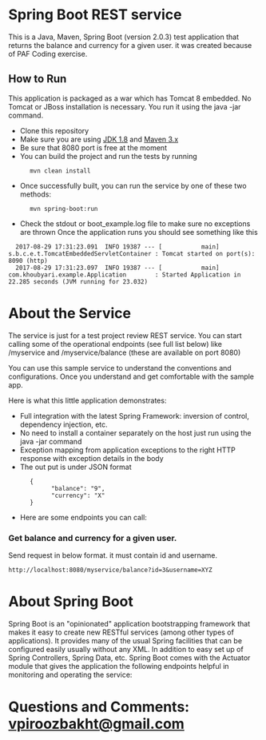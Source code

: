 # Spring Boot REST service

This is a Java, Maven, Spring Boot (version 2.0.3) test application that returns the balance and currency for a given user. it was created because of PAF Coding exercise.

## How to Run
This application is packaged as a war which has Tomcat 8 embedded. No Tomcat or JBoss installation is necessary. You run it using the java -jar command.
* Clone this repository
* Make sure you are using [JDK 1.8](https://www.java.com/en/download/) and [Maven 3.x](https://maven.apache.org/)
* Be sure that 8080 port is free at the moment
* You can build the project and run the tests by running 
```
      mvn clean install
```
* Once successfully built, you can run the service by one of these two methods:
```
      mvn spring-boot:run 
```       
* Check the stdout or boot_example.log file to make sure no exceptions are thrown 
Once the application runs you should see something like this
```
  2017-08-29 17:31:23.091  INFO 19387 --- [           main] s.b.c.e.t.TomcatEmbeddedServletContainer : Tomcat started on port(s): 8090 (http)
  2017-08-29 17:31:23.097  INFO 19387 --- [           main] com.khoubyari.example.Application        : Started Application in 22.285 seconds (JVM running for 23.032)
```
# About the Service
The service is just for a test project review REST service. 
You can start calling some of the operational endpoints (see full list below) like /myservice and /myservice/balance (these are available on port 8080)

You can use this sample service to understand the conventions and configurations. Once you understand and get comfortable with the sample app.

Here is what this little application demonstrates:

* Full integration with the latest Spring Framework: inversion of control, dependency injection, etc.
* No need to install a container separately on the host just run using the java -jar command
* Exception mapping from application exceptions to the right HTTP response with exception details in the body
* The out put is under JSON format
```
      {
            "balance": "9",
            "currency": "X"
      }
```
* Here are some endpoints you can call:
### Get balance and currency for a given user.
Send request in below format. it must contain id and username.
```
http://localhost:8080/myservice/balance?id=3&username=XYZ
```
# About Spring Boot
Spring Boot is an "opinionated" application bootstrapping framework that makes it easy to create new RESTful services (among other types of applications). It provides many of the usual Spring facilities that can be configured easily usually without any XML. In addition to easy set up of Spring Controllers, Spring Data, etc. Spring Boot comes with the Actuator module that gives the application the following endpoints helpful in monitoring and operating the service:
# Questions and Comments: vpiroozbakht@gmail.com

